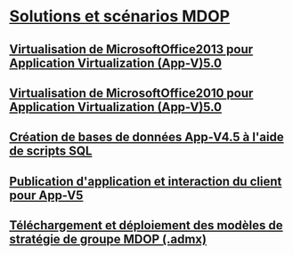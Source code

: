 # [Solutions et scénarios MDOP](index.md)
## [Virtualisation de MicrosoftOffice2013 pour Application Virtualization (App-V)5.0](virtualizing-microsoft-office-2013-for-application-virtualization--app-v--50-solutions.md)
## [Virtualisation de MicrosoftOffice2010 pour Application Virtualization (App-V)5.0](virtualizing-microsoft-office-2010-for-application-virtualization--app-v--50-solutions.md)
## [Création de bases de données App-V4.5 à l'aide de scripts SQL](creating-app-v-45-databases-using-sql-scripting.md)
## [Publication d'application et interaction du client pour App-V5](application-publishing-and-client-interaction-for-app-v-5-solutions.md)
## [Téléchargement et déploiement des modèles de stratégie de groupe MDOP (.admx)](how-to-download-and-deploy-mdop-group-policy--admx--templates.md)

